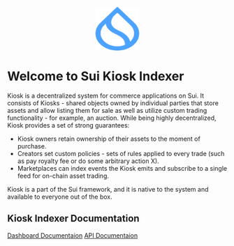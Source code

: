 <p align="center">
<img src="https://github.com/MystenLabs/sui/blob/main/docs/site/static/img/logo.svg" alt="Logo" width="100" height="100">
</p>

# Welcome to Sui Kiosk Indexer

Kiosk is a decentralized system for commerce applications on Sui. It consists of Kiosks - shared objects owned by individual parties that store assets and allow listing them for sale as well as utilize custom trading functionality - for example, an auction. While being highly decentralized, Kiosk provides a set of strong guarantees:

- Kiosk owners retain ownership of their assets to the moment of purchase.
- Creators set custom policies - sets of rules applied to every trade (such as pay royalty fee or do some arbitrary action X).
- Marketplaces can index events the Kiosk emits and subscribe to a single feed for on-chain asset trading.

Kiosk is a part of the Sui framework, and it is native to the system and available to everyone out of the box.

## Kiosk Indexer Documentation

[Dashboard Documentaion](https://github.com/venture-23/sui-kiosk-indexer-apidocumentation/blob/main/Dashboard%20Documentation.md)
[API Documentaion](https://github.com/venture-23/sui-kiosk-indexer-apidocumentation/blob/main/Dashboard%20Documentation.md)
